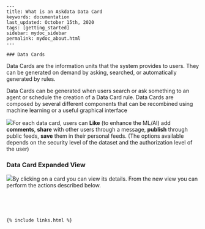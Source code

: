 
    ---
    title: What is an Askdata Data Card
    keywords: documentation
    last_updated: October 15th, 2020
    tags: [getting_started]
    sidebar: mydoc_sidebar
    permalink: mydoc_about.html
    ---

    ### Data Cards

Data Cards are the information units that the system provides to users. They can be generated on demand by asking, searched, or automatically generated by rules.

Data Cards can be generated when users search or ask something to an agent or schedule the creation of a Data Card rule. Data Cards are composed by several different components that can be recombined using machine learning or a useful graphical interface

![](https://uploads-ssl.webflow.com/5dff758010bfa7356f98e395/5f589e73f8d1c716f8f0f710_Jcs02yBFTXJFQ7oE1NuPTELF0z04ME7f4d065Gi21Qk9h0YJ1qsa69qBm5wWw26FA30fsrX7d5exBjATWKxukTd35wvm0NFtAEKooQOh4pH1SRYJLRoA_KExTQvX7dq27LYJBRj8.png)For each data card, users can **Like** (to enhance the ML/AI) add **comments**, **share** with other users through a message, **publish** through public feeds, **save** them in their personal feeds. (The options available depends on the security level of the dataset and the authorization level of the user)

  


### Data Card Expanded View

![](https://uploads-ssl.webflow.com/5dff758010bfa7356f98e395/5f589e73dc5e514258800caa_ioOO4JT6zigxfX0osBfDAhpyU9-9EzwPuNBhDNOlxyGRdhPA6BcCvmIyZxSDBcvrZSEfU_JkIWmJspRYvq-nM_PyKogO5VqpNP-10cTtKh_HWmviXMNPFHydSJWabpKBjVfaX5fN.png)By clicking on a card you can view its details. From the new view you can perform the actions described below.

‍

‍



    {% include links.html %}

    